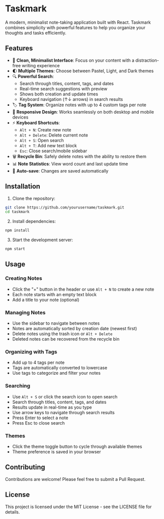 # Taskmark

A modern, minimalist note-taking application built with React. Taskmark combines simplicity with powerful features to help you organize your thoughts and tasks efficiently.

## Features

- 📝 **Clean, Minimalist Interface**: Focus on your content with a distraction-free writing experience
- 🌓 **Multiple Themes**: Choose between Pastel, Light, and Dark themes
- 🔍 **Powerful Search**:
  - Search through titles, content, tags, and dates
  - Real-time search suggestions with preview
  - Shows both creation and update times
  - Keyboard navigation (↑↓ arrows) in search results
- 🏷️ **Tag System**: Organize notes with up to 4 custom tags per note
- 📱 **Responsive Design**: Works seamlessly on both desktop and mobile devices
- ⚡ **Keyboard Shortcuts**:
  - `Alt + N`: Create new note
  - `Alt + Delete`: Delete current note
  - `Alt + S`: Open search
  - `Alt + T`: Add new text block
  - `Esc`: Close search/mobile sidebar
- 🗑️ **Recycle Bin**: Safely delete notes with the ability to restore them
- 📊 **Note Statistics**: View word count and last update time
- 🔄 **Auto-save**: Changes are saved automatically

## Installation

1. Clone the repository:
```bash
git clone https://github.com/yourusername/taskmark.git
cd taskmark
```

2. Install dependencies:
```bash
npm install
```

3. Start the development server:
```bash
npm start
```

## Usage

### Creating Notes
- Click the "+" button in the header or use `Alt + N` to create a new note
- Each note starts with an empty text block
- Add a title to your note (optional)

### Managing Notes
- Use the sidebar to navigate between notes
- Notes are automatically sorted by creation date (newest first)
- Delete notes using the trash icon or `Alt + Delete`
- Deleted notes can be recovered from the recycle bin

### Organizing with Tags
- Add up to 4 tags per note
- Tags are automatically converted to lowercase
- Use tags to categorize and filter your notes

### Searching
- Use `Alt + S` or click the search icon to open search
- Search through titles, content, tags, and dates
- Results update in real-time as you type
- Use arrow keys to navigate through search results
- Press Enter to select a note
- Press Esc to close search

### Themes
- Click the theme toggle button to cycle through available themes
- Theme preference is saved in your browser

## Contributing

Contributions are welcome! Please feel free to submit a Pull Request.

## License

This project is licensed under the MIT License - see the LICENSE file for details.
